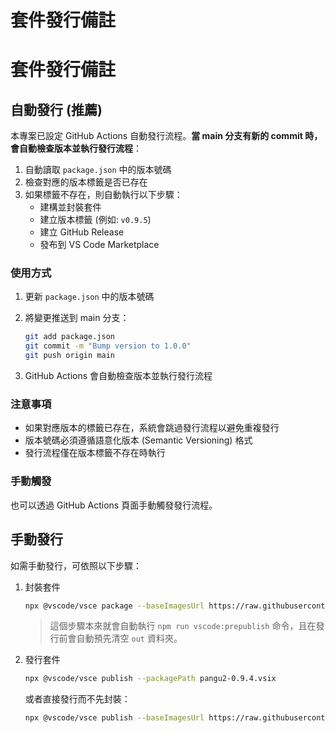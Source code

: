 # 套件發行備註

# 套件發行備註

## 自動發行 (推薦)

本專案已設定 GitHub Actions 自動發行流程。**當 main 分支有新的 commit 時，會自動檢查版本並執行發行流程**：

1. 自動讀取 `package.json` 中的版本號碼
2. 檢查對應的版本標籤是否已存在
3. 如果標籤不存在，則自動執行以下步驟：
   - 建構並封裝套件
   - 建立版本標籤 (例如: `v0.9.5`)
   - 建立 GitHub Release
   - 發布到 VS Code Marketplace

### 使用方式

1. 更新 `package.json` 中的版本號碼
2. 將變更推送到 main 分支：

    ```sh
    git add package.json
    git commit -m "Bump version to 1.0.0"
    git push origin main
    ```

3. GitHub Actions 會自動檢查版本並執行發行流程

### 注意事項

- 如果對應版本的標籤已存在，系統會跳過發行流程以避免重複發行
- 版本號碼必須遵循語意化版本 (Semantic Versioning) 格式
- 發行流程僅在版本標籤不存在時執行

### 手動觸發

也可以透過 GitHub Actions 頁面手動觸發發行流程。

## 手動發行

如需手動發行，可依照以下步驟：

1. 封裝套件

    ```sh
    npx @vscode/vsce package --baseImagesUrl https://raw.githubusercontent.com/doggy8088/vscode-pangu/main/ --allow-star-activation
    ```

    > 這個步驟本來就會自動執行 `npm run vscode:prepublish` 命令，且在發行前會自動預先清空 `out` 資料夾。

2. 發行套件

    ```sh
    npx @vscode/vsce publish --packagePath pangu2-0.9.4.vsix
    ```

    或者直接發行而不先封裝：

    ```sh
    npx @vscode/vsce publish --baseImagesUrl https://raw.githubusercontent.com/doggy8088/vscode-pangu/main/ --allow-star-activation
    ```
